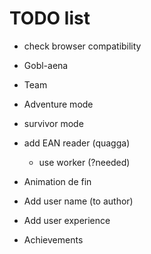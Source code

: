 # TODO list

* check browser compatibility

* Gobl-aena
* Team
* Adventure mode
* survivor mode

* add EAN reader (quagga)
	* use worker (?needed)

* Animation de fin
* Add user name (to author)
* Add user experience

* Achievements